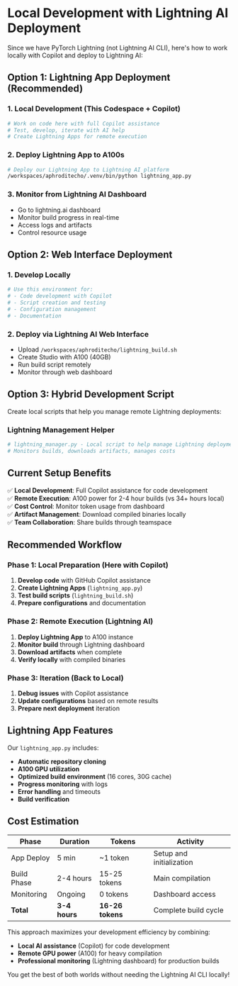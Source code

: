 # Local Development with Lightning AI Deployment

Since we have PyTorch Lightning (not Lightning AI CLI), here's how to work locally with Copilot and deploy to Lightning AI:

## Option 1: Lightning App Deployment (Recommended)

### 1. Local Development (This Codespace + Copilot)
```bash
# Work on code here with full Copilot assistance
# Test, develop, iterate with AI help
# Create Lightning Apps for remote execution
```

### 2. Deploy Lightning App to A100s
```bash
# Deploy our Lightning App to Lightning AI platform
/workspaces/aphroditecho/.venv/bin/python lightning_app.py
```

### 3. Monitor from Lightning AI Dashboard
- Go to lightning.ai dashboard
- Monitor build progress in real-time  
- Access logs and artifacts
- Control resource usage

## Option 2: Web Interface Deployment

### 1. Develop Locally
```bash
# Use this environment for:
# - Code development with Copilot
# - Script creation and testing
# - Configuration management
# - Documentation
```

### 2. Deploy via Lightning AI Web Interface
- Upload `/workspaces/aphroditecho/lightning_build.sh` 
- Create Studio with A100 (40GB)
- Run build script remotely
- Monitor through web dashboard

## Option 3: Hybrid Development Script

Create local scripts that help you manage remote Lightning deployments:

### Lightning Management Helper
```bash
# lightning_manager.py - Local script to help manage Lightning deployments
# Monitors builds, downloads artifacts, manages costs
```

## Current Setup Benefits

✅ **Local Development**: Full Copilot assistance for code development  
✅ **Remote Execution**: A100 power for 2-4 hour builds (vs 34+ hours local)  
✅ **Cost Control**: Monitor token usage from dashboard  
✅ **Artifact Management**: Download compiled binaries locally  
✅ **Team Collaboration**: Share builds through teamspace  

## Recommended Workflow

### Phase 1: Local Preparation (Here with Copilot)
1. **Develop code** with GitHub Copilot assistance
2. **Create Lightning Apps** (`lightning_app.py`)
3. **Test build scripts** (`lightning_build.sh`)
4. **Prepare configurations** and documentation

### Phase 2: Remote Execution (Lightning AI)
1. **Deploy Lightning App** to A100 instance
2. **Monitor build** through Lightning dashboard
3. **Download artifacts** when complete
4. **Verify locally** with compiled binaries

### Phase 3: Iteration (Back to Local)
1. **Debug issues** with Copilot assistance
2. **Update configurations** based on remote results
3. **Prepare next deployment** iteration

## Lightning App Features

Our `lightning_app.py` includes:
- **Automatic repository cloning**
- **A100 GPU utilization** 
- **Optimized build environment** (16 cores, 30G cache)
- **Progress monitoring** with logs
- **Error handling** and timeouts
- **Build verification** 

## Cost Estimation

| Phase | Duration | Tokens | Activity |
|-------|----------|---------|----------|
| App Deploy | 5 min | ~1 token | Setup and initialization |
| Build Phase | 2-4 hours | 15-25 tokens | Main compilation |
| Monitoring | Ongoing | 0 tokens | Dashboard access |
| **Total** | **3-4 hours** | **16-26 tokens** | Complete build cycle |

This approach maximizes your development efficiency by combining:
- **Local AI assistance** (Copilot) for code development
- **Remote GPU power** (A100) for heavy compilation  
- **Professional monitoring** (Lightning dashboard) for production builds

You get the best of both worlds without needing the Lightning AI CLI locally!
